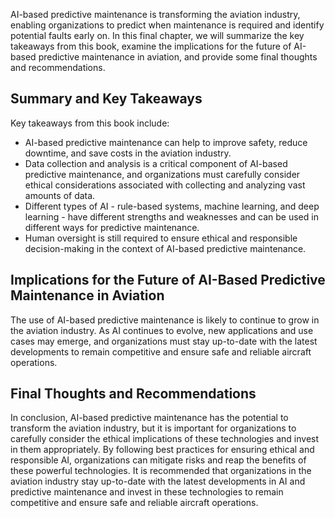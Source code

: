 
AI-based predictive maintenance is transforming the aviation industry, enabling organizations to predict when maintenance is required and identify potential faults early on. In this final chapter, we will summarize the key takeaways from this book, examine the implications for the future of AI-based predictive maintenance in aviation, and provide some final thoughts and recommendations.

Summary and Key Takeaways
-------------------------

Key takeaways from this book include:

* AI-based predictive maintenance can help to improve safety, reduce downtime, and save costs in the aviation industry.
* Data collection and analysis is a critical component of AI-based predictive maintenance, and organizations must carefully consider ethical considerations associated with collecting and analyzing vast amounts of data.
* Different types of AI - rule-based systems, machine learning, and deep learning - have different strengths and weaknesses and can be used in different ways for predictive maintenance.
* Human oversight is still required to ensure ethical and responsible decision-making in the context of AI-based predictive maintenance.

Implications for the Future of AI-Based Predictive Maintenance in Aviation
--------------------------------------------------------------------------

The use of AI-based predictive maintenance is likely to continue to grow in the aviation industry. As AI continues to evolve, new applications and use cases may emerge, and organizations must stay up-to-date with the latest developments to remain competitive and ensure safe and reliable aircraft operations.

Final Thoughts and Recommendations
----------------------------------

In conclusion, AI-based predictive maintenance has the potential to transform the aviation industry, but it is important for organizations to carefully consider the ethical implications of these technologies and invest in them appropriately. By following best practices for ensuring ethical and responsible AI, organizations can mitigate risks and reap the benefits of these powerful technologies. It is recommended that organizations in the aviation industry stay up-to-date with the latest developments in AI and predictive maintenance and invest in these technologies to remain competitive and ensure safe and reliable aircraft operations.